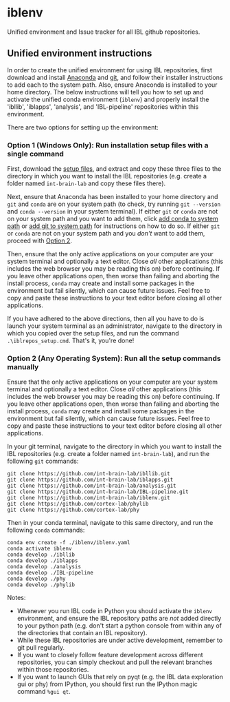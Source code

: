 # iblenv
Unified environment and Issue tracker for all IBL github repositories.

## Unified environment instructions
In order to create the unified environment for using IBL repositories, first download and install [Anaconda](https://www.anaconda.com/distribution/#download-section) and [git](https://git-scm.com/downloads), and follow their installer instructions to add each to the system path. Also, ensure Anaconda is installed to your home directory. The below instructions will tell you how to set up and activate the unified conda environment (`iblenv`) and properly install the 'ibllib', 'iblapps', 'analysis', and 'IBL-pipeline' repositories within this environment.

There are two options for setting up the environment:

### Option 1 (Windows Only): Run installation setup files with a single command

First, download the [setup files](https://drive.google.com/open?id=1YtD6v9lO07fzq-xnJTwiKKIZIFt4BMLX), and extract and copy these three files to the directory in which you want to install the IBL repositories (e.g. create a folder named `int-brain-lab` and copy these files there).

Next, ensure that Anaconda has been installed to your home directory and `git` and `conda` are on your system path (to check, try running `git --version` and `conda --version` in your system terminal). If either `git` or `conda` are not on your system path and you want to add them, click [add conda to system path](https://www.google.com/search?q=how+to+add+conda+to+system+path) or [add git to system path](https://www.google.com/search?q=how+to+add+git+to+system+path) for instructions on how to do so. If either `git` or `conda` are not on your system path and you *don't* want to add them, proceed with [Option 2](#option-2-run-all-the-setup-commands-manually).

Then, ensure that the only active applications on your computer are your system terminal and optionally a text editor. Close *all* other applications (this includes the web browser you may be reading this on) before continuing. If you leave other applications open, then worse than failing and aborting the install process, `conda` may create and install some packages in the environment but fail silently, which can cause future issues. Feel free to copy and paste these instructions to your text editor before closing all other applications.

If you have adhered to the above directions, then all you have to do is launch your system terminal as an administrator, navigate to the directory in which you copied over the setup files, and run the command `.\iblrepos_setup.cmd`. That's it, you're done!

### Option 2 (Any Operating System): Run all the setup commands manually

Ensure that the only active applications on your computer are your system terminal and optionally a text editor. Close *all* other applications (this includes the web browser you may be reading this on) before continuing. If you leave other applications open, then worse than failing and aborting the install process, `conda` may create and install some packages in the environment but fail silently, which can cause future issues. Feel free to copy and paste these instructions to your text editor before closing all other applications.

In your git terminal, navigate to the directory in which you want to install the IBL repositories (e.g. create a folder named `int-brain-lab`), and run the following `git` commands:

```
git clone https://github.com/int-brain-lab/ibllib.git
git clone https://github.com/int-brain-lab/iblapps.git
git clone https://github.com/int-brain-lab/analysis.git
git clone https://github.com/int-brain-lab/IBL-pipeline.git
git clone https://github.com/int-brain-lab/iblenv.git
git clone https://github.com/cortex-lab/phylib
git clone https://github.com/cortex-lab/phy
```

Then in your conda terminal, navigate to this same directory, and run the following `conda` commands:

```
conda env create -f ./iblenv/iblenv.yaml
conda activate iblenv
conda develop ./ibllib
conda develop ./iblapps
conda develop ./analysis
conda develop ./IBL-pipeline
conda develop ./phy
conda develop ./phylib
```

Notes:
- Whenever you run IBL code in Python you should activate the `iblenv` environment, and ensure the IBL repository paths are *not* added directly to your python path (e.g. don't start a python console from within any of the directories that contain an IBL repository).
- While these IBL repositories are under active development, remember to git pull regularly.
- If you want to closely follow feature development across different repositories, you can simply checkout and pull the relevant branches within those repositories.
- If you want to launch GUIs that rely on pyqt (e.g. the IBL data exploration gui or phy) from IPython, you should first run the IPython magic command `%gui qt`.
